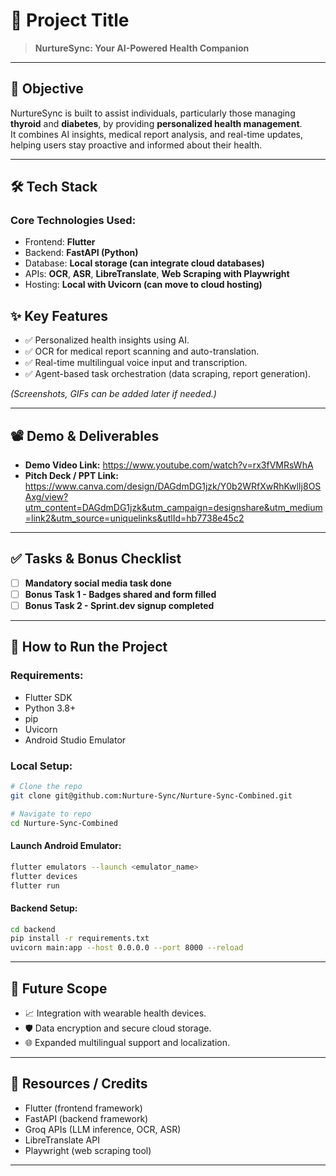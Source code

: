 # 🚀 Project Title

> **NurtureSync: Your AI-Powered Health Companion**

---

## 🎯 Objective

NurtureSync is built to assist individuals, particularly those managing **thyroid** and **diabetes**, by providing **personalized health management**.  
It combines AI insights, medical report analysis, and real-time updates, helping users stay proactive and informed about their health.

---




## 🛠️ Tech Stack

### Core Technologies Used:
- Frontend: **Flutter**
- Backend: **FastAPI (Python)** 
- Database: **Local storage (can integrate cloud databases)**
- APIs: **OCR**, **ASR**, **LibreTranslate**, **Web Scraping with Playwright**
- Hosting: **Local with Uvicorn (can move to cloud hosting)**



## ✨ Key Features

- ✅ Personalized health insights using AI.
- ✅ OCR for medical report scanning and auto-translation.
- ✅ Real-time multilingual voice input and transcription.
- ✅ Agent-based task orchestration (data scraping, report generation).

*(Screenshots, GIFs can be added later if needed.)*

---

## 📽️ Demo & Deliverables

- **Demo Video Link:** https://www.youtube.com/watch?v=rx3fVMRsWhA  
- **Pitch Deck / PPT Link:** https://www.canva.com/design/DAGdmDG1jzk/Y0b2WRfXwRhKwlIj8OSAxg/view?utm_content=DAGdmDG1jzk&utm_campaign=designshare&utm_medium=link2&utm_source=uniquelinks&utlId=hb7738e45c2 

---

## ✅ Tasks & Bonus Checklist

- [ ] **Mandatory social media task done**  
- [ ] **Bonus Task 1 - Badges shared and form filled**  
- [ ] **Bonus Task 2 - Sprint.dev signup completed**  

---

## 🧪 How to Run the Project

### Requirements:
- Flutter SDK
- Python 3.8+
- pip
- Uvicorn
- Android Studio Emulator

### Local Setup:
```bash
# Clone the repo
git clone git@github.com:Nurture-Sync/Nurture-Sync-Combined.git

# Navigate to repo
cd Nurture-Sync-Combined
```

#### Launch Android Emulator:
```bash
flutter emulators --launch <emulator_name>
flutter devices
flutter run
```

#### Backend Setup:
```bash
cd backend
pip install -r requirements.txt
uvicorn main:app --host 0.0.0.0 --port 8000 --reload
```

---

## 🧬 Future Scope

- 📈 Integration with wearable health devices.
- 🛡️ Data encryption and secure cloud storage.
- 🌐 Expanded multilingual support and localization.

---

## 📎 Resources / Credits

- Flutter (frontend framework)
- FastAPI (backend framework)
- Groq APIs (LLM inference, OCR, ASR)
- LibreTranslate API
- Playwright (web scraping tool)

---



